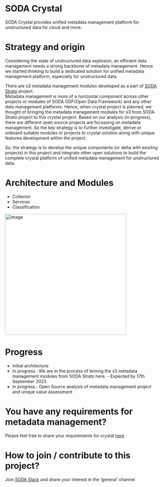 # SODA Crystal
SODA Crystal provides unified metadata management platform for unstructured data for cloud and more.

# Strategy and origin
Considering the state of unstructured data explosion, an efficient data management needs a strong backbone of metadata management. 
Hence we started thinking to build a dedicated solution for unified metadata management platform, especially for unstructured data.

There are s3 metadata management modules developed as a part of [SODA Strato](https://github.com/sodafoundation/strato) project.  
Metadata management is more of a horizontal component across other projects or modules of SODA ODF(Open Data Framework) and any 
other data management platforms. Hence, when crystal project is planned, we thought of bringing the metadata management modules 
for s3 from SODA Strato project to this crystal project. 
Based on our analysis (in progress), there are different open source projects are focussing on metadata management. So the key 
strategy is to further investigate, derive or onboard suitable modules or projects to crystal solution along with unique features 
development within the project

So, the strategy is to develop the unique components (or delta with exisitng projects) in this project and integrate other open solutions to build the complete crystal platform of unified metadata management for unstructured data.

# Architecture and Modules
- Collector
- Services
- Classification

<img width="395" alt="image" src="https://github.com/sodafoundation/crystal/assets/8660550/cf844b62-b071-4423-ae9c-b95221b895b6">

# Progress
- Initial architecture
- In progress : We are in the process of brining the s3 metadata management modules from SODA Strato here. - Expected by 17th September 2023
- In progress : Open Source analysis of metadata management project and unique value assessment

# You have any requirements for metadata management? 
Please feel free to share your requirements for crystal [here](https://github.com/sodafoundation/crystal/issues)

# How to join / contribute to this project?
Join [SODA Slack](https://sodafoundation.io/slack/) and share your interest in the ‘general’ channel

